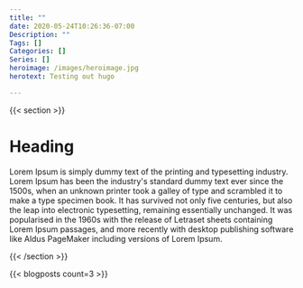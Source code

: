 ```yaml
---
title: ""
date: 2020-05-24T10:26:36-07:00
Description: ""
Tags: []
Categories: []
Series: []
heroimage: /images/heroimage.jpg
herotext: Testing out hugo

---
```





<style>
.main-image {
    background-position: center;
    background-size: cover;
    background-image: url(/images/heroimage.jpg);
}
</style>
<section class="hero is-fullheight is-light main-image">
    <div class="hero-body">
        <!--
        <div class="container has-text-centered">
            <h2 class="title is-1">Func(Test, Deploy)</h2>
        </div>
        -->
    </div>
</section>



{{< section >}}
# Heading


Lorem Ipsum is simply dummy text of the printing and typesetting industry. Lorem Ipsum has been the industry's standard dummy text ever since the 1500s, when an unknown printer took a galley of type and scrambled it to make a type specimen book. It has survived not only five centuries, but also the leap into electronic typesetting, remaining essentially unchanged. It was popularised in the 1960s with the release of Letraset sheets containing Lorem Ipsum passages, and more recently with desktop publishing software like Aldus PageMaker including versions of Lorem Ipsum.

{{< /section >}}

{{< blogposts count=3 >}}
